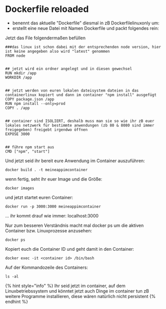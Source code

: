 # Dockerfile reloaded



* benennt das aktuelle "Dockerfile" diesmal in zB Dockerfilelinuxonly um:
* erstellt eine neue Datei mit Namen Dockerfile und packt folgendes rein:

Jetzt das File folgendermaßen befüllen

```text
###das linux ist schon dabei mit der entsprechenden node version, hier ist keine angegeben also wird "latest" genommen
FROM node


## jetzt wird ein ordner angelegt und in diesen gewechsel
RUN mkdir /app
WORKDIR /app


## jetzt werden von euren lokalen dateisystem dateien in das containerlinux kopiert und dann im container "npm install" ausgefügt
COPY package.json /app
RUN npm install --only=prod
COPY . /app


## container sind ISOLIERT, deshalb muss man sie so wie ihr zB euer lokales netzwerk für bestimmte anwendungen (zb 80 & 8080 sind immer freigegeben) freigebt irgendwo öffnen
EXPOSE 3000


## führe npm start aus
CMD ["npm", "start"]
```

Und jetzt seid ihr bereit eure Anwendung im Container auszuführen:

```text
docker build . -t meineappimcontainer
```

wenn fertig, seht ihr euer Image und die Größe:

```text
docker images
```

und jetzt startet euren Container:

```text
docker run -p 3000:3000 meineappimcontainer
```

... ihr kommt drauf wie immer: localhost:3000

Nur zum besseren Verständnis macht mal docker ps um die aktiven Container bzw. Linuxprozesse anzusehen:

```text
docker ps
```

Kopiert euch die Container ID und geht damit in den Container:

```text
docker exec -it <container id> /bin/bash
```

Auf der Kommandozeile des Containers:

```text
ls -al
```

{% hint style="info" %}
Ihr seid jetzt im container, auf dem Linuxbetriebssystem und könntet jetzt auch Dinge im container tun zB weitere Programme installieren, diese wären natürlich nicht persistent
{% endhint %}

